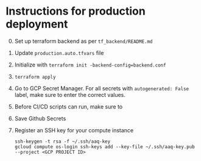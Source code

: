 # Instructions for production deployment

0. Set up terraform backend as per `tf_backend/README.md`
1. Update `production.auto.tfvars` file
2. Initialize with `terraform init -backend-config=backend.conf`
3. `terraform apply`
4. Go to GCP Secret Manager. For all secrets with `autogenerated: False` label, make
   sure to enter the correct values.
5. Before CI/CD scripts can run, make sure to
6. Save Github Secrets
7. Register an SSH key for your compute instance

   ```shell
   ssh-keygen -t rsa -f ~/.ssh/aaq-key
   gcloud compute os-login ssh-keys add --key-file ~/.ssh/aaq-key.pub --project <GCP PROJECT ID>
   ```
